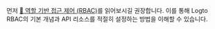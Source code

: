 먼저 [🔐 역할 기반 접근 제어 (RBAC)](/authorization/role-based-access-control)를 읽어보시길 권장합니다. 이를 통해 Logto RBAC의 기본 개념과 API 리소스를 적절히 설정하는 방법을 이해할 수 있습니다.
